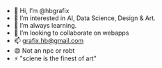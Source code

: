 - 👋 Hi, I’m @hbgrafix
- 👀 I’m interested in AI, Data Science, Design & Art.
- 🌱 I’m always learning.
- 💞️ I’m looking to collaborate on webapps
- 📫 grafix.hb@gmail.com
- 😄 Not an npc or robt
- ⚡ "sciene is the finest of art"
